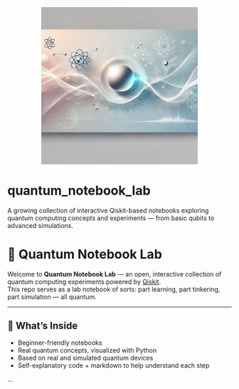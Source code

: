 <p align="center">
  <img src="quantum.png" alt="LangChain Multimodal Demo Banner" width="70%">
</p>


# quantum_notebook_lab
A growing collection of interactive Qiskit-based notebooks exploring quantum computing concepts and experiments — from basic qubits to advanced simulations.

# 🧪 Quantum Notebook Lab

Welcome to **Quantum Notebook Lab** — an open, interactive collection of quantum computing experiments powered by [Qiskit](https://qiskit.org/).  
This repo serves as a lab notebook of sorts: part learning, part tinkering, part simulation — all quantum.

---

## 📘 What’s Inside

- Beginner-friendly notebooks
- Real quantum concepts, visualized with Python
- Based on real and simulated quantum devices
- Self-explanatory code + markdown to help understand each step

...

